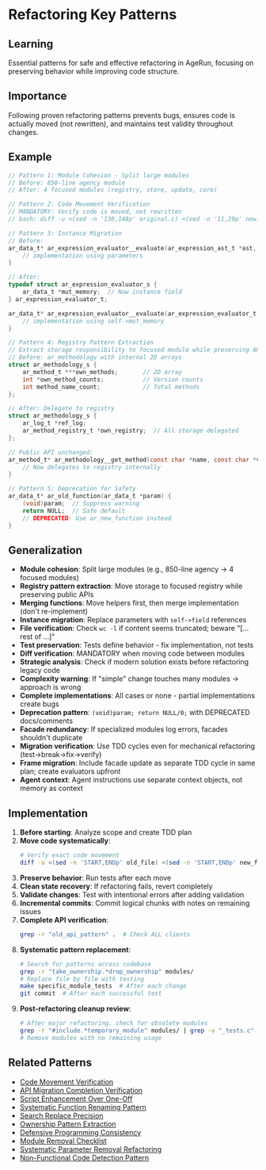# Refactoring Key Patterns

## Learning
Essential patterns for safe and effective refactoring in AgeRun, focusing on preserving behavior while improving code structure.

## Importance
Following proven refactoring patterns prevents bugs, ensures code is actually moved (not rewritten), and maintains test validity throughout changes.

## Example
```c
// Pattern 1: Module Cohesion - Split large modules
// Before: 850-line agency module
// After: 4 focused modules (registry, store, update, core)

// Pattern 2: Code Movement Verification
// MANDATORY: Verify code is moved, not rewritten
// bash: diff -u <(sed -n '130,148p' original.c) <(sed -n '11,29p' new.c)

// Pattern 3: Instance Migration
// Before:
ar_data_t* ar_expression_evaluator__evaluate(ar_expression_ast_t *ast, ar_data_t *memory) {
    // implementation using parameters
}

// After:
typedef struct ar_expression_evaluator_s {
    ar_data_t *mut_memory;  // Now instance field
} ar_expression_evaluator_t;

ar_data_t* ar_expression_evaluator__evaluate(ar_expression_evaluator_t *self, ar_expression_ast_t *ast) {
    // implementation using self->mut_memory
}

// Pattern 4: Registry Pattern Extraction
// Extract storage responsibility to focused module while preserving API
// Before: ar_methodology with internal 2D arrays
struct ar_methodology_s {
    ar_method_t ***own_methods;       // 2D array
    int *own_method_counts;           // Version counts
    int method_name_count;            // Total methods
};

// After: Delegate to registry
struct ar_methodology_s {
    ar_log_t *ref_log;
    ar_method_registry_t *own_registry;  // All storage delegated
};

// Public API unchanged:
ar_method_t* ar_methodology__get_method(const char *name, const char *version) {
    // Now delegates to registry internally
}

// Pattern 5: Deprecation for Safety
ar_data_t* ar_old_function(ar_data_t *param) {
    (void)param;  // Suppress warning
    return NULL;  // Safe default
    // DEPRECATED: Use ar_new_function instead
}
```

## Generalization
- **Module cohesion**: Split large modules (e.g., 850-line agency → 4 focused modules)
- **Registry pattern extraction**: Move storage to focused registry while preserving public APIs
- **Merging functions**: Move helpers first, then merge implementation (don't re-implement)
- **Instance migration**: Replace parameters with `self->field` references
- **File verification**: Check `wc -l` if content seems truncated; beware "[... rest of ...]"
- **Test preservation**: Tests define behavior - fix implementation, not tests
- **Diff verification**: MANDATORY when moving code between modules
- **Strategic analysis**: Check if modern solution exists before refactoring legacy code
- **Complexity warning**: If "simple" change touches many modules → approach is wrong
- **Complete implementations**: All cases or none - partial implementations create bugs
- **Deprecation pattern**: `(void)param; return NULL/0;` with DEPRECATED docs/comments
- **Facade redundancy**: If specialized modules log errors, facades shouldn't duplicate
- **Migration verification**: Use TDD cycles even for mechanical refactoring (test→break→fix→verify)
- **Frame migration**: Include facade update as separate TDD cycle in same plan; create evaluators upfront
- **Agent context**: Agent instructions use separate context objects, not memory as context

## Implementation
1. **Before starting**: Analyze scope and create TDD plan
2. **Move code systematically**:
   ```bash
   # Verify exact code movement
   diff -u <(sed -n 'START,ENDp' old_file) <(sed -n 'START,ENDp' new_file)
   ```
3. **Preserve behavior**: Run tests after each move
4. **Clean state recovery**: If refactoring fails, revert completely
5. **Validate changes**: Test with intentional errors after adding validation
6. **Incremental commits**: Commit logical chunks with notes on remaining issues
7. **Complete API verification**: 
   ```bash
   grep -r "old_api_pattern" .  # Check ALL clients
   ```
8. **Systematic pattern replacement**:
   ```bash
   # Search for patterns across codebase
   grep -r "take_ownership.*drop_ownership" modules/
   # Replace file by file with testing
   make specific_module_tests  # After each change
   git commit  # After each successful test
   ```
9. **Post-refactoring cleanup review**:
   ```bash
   # After major refactoring, check for obsolete modules
   grep -r "#include.*temporary_module" modules/ | grep -v "_tests.c"
   # Remove modules with no remaining usage
   ```

## Related Patterns
- [Code Movement Verification](code-movement-verification.md)
- [API Migration Completion Verification](api-migration-completion-verification.md)
- [Script Enhancement Over One-Off](script-enhancement-over-one-off.md)
- [Systematic Function Renaming Pattern](systematic-function-renaming-pattern.md)
- [Search Replace Precision](search-replace-precision.md)
- [Ownership Pattern Extraction](ownership-pattern-extraction.md)
- [Defensive Programming Consistency](defensive-programming-consistency.md)
- [Module Removal Checklist](module-removal-checklist.md)
- [Systematic Parameter Removal Refactoring](systematic-parameter-removal-refactoring.md)
- [Non-Functional Code Detection Pattern](non-functional-code-detection-pattern.md)